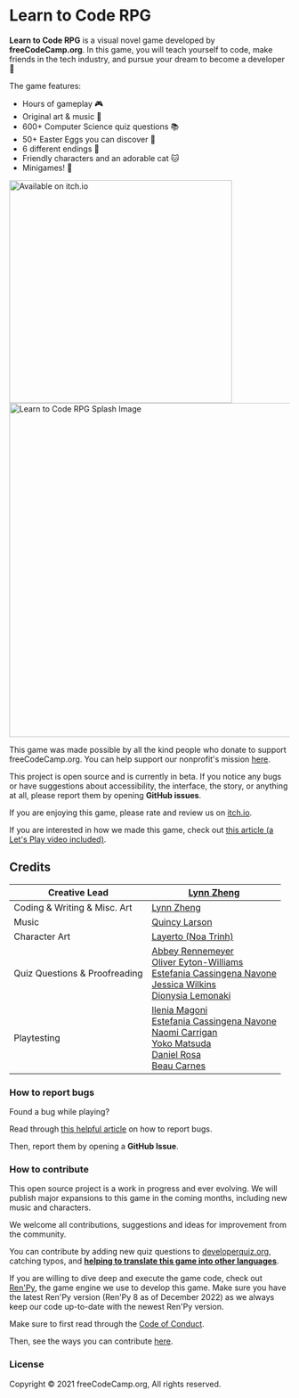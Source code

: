 # Learn to Code RPG

**Learn to Code RPG** is a visual novel game developed by **freeCodeCamp.org**. In this game, you will teach yourself to code, make friends in the tech industry, and pursue your dream to become a developer 🎯

The game features:
- Hours of gameplay 🎮
- Original art & music 🎨
- 600+ Computer Science quiz questions 📚
- 50+ Easter Eggs you can discover 🚀
- 6 different endings 👀
- Friendly characters and an adorable cat 🐱
- Minigames! 👾


<div><a href="https://freecodecamp.itch.io/learn-to-code-rpg"><img src="https://github.com/freeCodeCamp/LearnToCodeRPG/blob/df44a3b66015021f939ef210af039d0ade1ca33a/badge-bw.png" alt="Available on itch.io" width="400"/></a></div>

<div><img src="https://github.com/freeCodeCamp/LearnToCodeRPG/blob/b2313a272536f5fd8ef653162cc97dd46e185745/game/gui/main_menu.png" alt="Learn to Code RPG Splash Image" width="600"/></div>

This game was made possible by all the kind people who donate to support freeCodeCamp.org. You can help support our nonprofit's mission [here](https://www.freecodecamp.org/news/how-to-donate-to-free-code-camp/).

This project is open source and is currently in beta. If you notice any bugs or have suggestions about accessibility, the interface, the story, or anything at all, please report them by opening **GitHub issues**.

If you are enjoying this game, please rate and review us on [itch.io](https://freecodecamp.itch.io/learn-to-code-rpg).

If you are interested in how we made this game, check out [this article (a Let's Play video included)](https://www.freecodecamp.org/news/learn-to-code-rpg/).

## Credits

| Creative Lead                 | [Lynn Zheng](https://ruolinzheng08.github.io/) |
|-------------------------------|------------|
| Coding & Writing & Misc. Art  | [Lynn Zheng](https://ruolinzheng08.github.io/) |
| Music                         | [Quincy Larson](https://twitter.com/ossia) |
| Character Art                 | [Layerto (Noa Trinh)](https://layerto.carrd.co) |
| Quiz Questions & Proofreading | [Abbey Rennemeyer](https://twitter.com/abbeyrenn) <br /> [Oliver Eyton-Williams](https://github.com/ojeytonwilliams/) <br /> [Estefania Cassingena Navone](https://twitter.com/EstefaniaCassN) <br /> [Jessica Wilkins](https://twitter.com/codergirl1991) <br /> [Dionysia Lemonaki](https://twitter.com/deniselemonaki) <br /> |
| Playtesting                   | [Ilenia Magoni](https://twitter.com/ieahleen) <br /> [Estefania Cassingena Navone](https://twitter.com/EstefaniaCassN) <br /> [Naomi Carrigan](https://twitter.com/nhcarrigan) <br /> [Yoko Matsuda](https://twitter.com/_sidemt) <br /> [Daniel Rosa](https://twitter.com/Daniel__Rosa) <br /> [Beau Carnes](https://twitter.com/beaucarnes) <br /> |

### How to report bugs

Found a bug while playing?

Read through [this helpful article](https://forum.freecodecamp.org/t/how-to-report-a-bug-to-the-freecodecamp-open-source-community/19543) on how to report bugs.

Then, report them by opening a **GitHub Issue**.

### How to contribute

This open source project is a work in progress and ever evolving. We will publish major expansions to this game in the coming months, including new music and characters.

We welcome all contributions, suggestions and ideas for improvement from the community.

You can contribute by adding new quiz questions to [developerquiz.org](https://github.com/freeCodeCamp/Developer_Quiz_Site), catching typos, and **[helping to translate this game into other languages](https://contribute.freecodecamp.org/#/how-to-translate-files?id=translate-the-learntocode-rpg)**.

If you are willing to dive deep and execute the game code, check out [Ren'Py](https://www.renpy.org/), the game engine we use to develop this game. Make sure you have the latest Ren'Py version (Ren'Py 8 as of December 2022) as we always keep our code up-to-date with the newest Ren'Py version.

Make sure to first read through the [Code of Conduct](https://www.freecodecamp.org/news/code-of-conduct/).

Then, see the ways you can contribute [here](https://contribute.freecodecamp.org/#/).

### License

Copyright © 2021 freeCodeCamp.org, All rights reserved.
